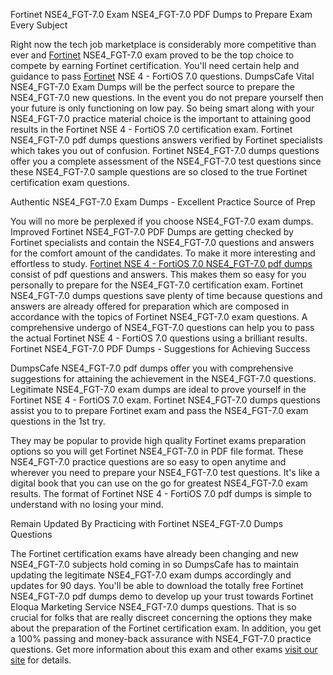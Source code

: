 Fortinet NSE4_FGT-7.0 Exam NSE4_FGT-7.0 PDF Dumps to Prepare Exam Every Subject

Right now the tech job marketplace is considerably more competitive than ever and <a href="https://www.fortinet.com/">Fortinet</a> NSE4_FGT-7.0 exam proved to be the top choice to compete by earning Fortinet certification. You'll need certain help and guidance to pass <a href="https://www.dumpscafe.com/Fortinet-exams.html">Fortinet</a> NSE 4 - FortiOS 7.0 questions. DumpsCafe Vital NSE4_FGT-7.0 Exam Dumps will be the perfect source to prepare the NSE4_FGT-7.0 new questions. In the event you do not prepare yourself then your future is only functioning on low pay. So being smart along with your NSE4_FGT-7.0 practice material choice is the important to attaining good results in the Fortinet NSE 4 - FortiOS 7.0 certification exam. Fortinet NSE4_FGT-7.0 pdf dumps questions answers verified by Fortinet specialists which takes you out of confusion. Fortinet NSE4_FGT-7.0 dumps questions offer you a complete assessment of the NSE4_FGT-7.0 test questions since these NSE4_FGT-7.0 sample questions are so closed to the true Fortinet certification exam questions.

Authentic NSE4_FGT-7.0 Exam Dumps - Excellent Practice Source of Prep

You will no more be perplexed if you choose NSE4_FGT-7.0 exam dumps. Improved Fortinet NSE4_FGT-7.0 PDF Dumps are getting checked by Fortinet specialists and contain the NSE4_FGT-7.0 questions and answers for the comfort amount of the candidates. To make it more interesting and effortless to study. <a href="https://www.dumpscafe.com/Braindumps-NSE4_FGT-7-0.html">Fortinet NSE 4 - FortiOS 7.0 NSE4_FGT-7.0 pdf dumps</a> consist of pdf questions and answers. This makes them so easy for you personally to prepare for the NSE4_FGT-7.0 certification exam. Fortinet NSE4_FGT-7.0 dumps questions save plenty of time because questions and answers are already offered for preparation which are composed in accordance with the topics of Fortinet NSE4_FGT-7.0 exam questions. A comprehensive undergo of NSE4_FGT-7.0 questions can help you to pass the actual Fortinet NSE 4 - FortiOS 7.0 questions using a brilliant results.
Fortinet NSE4_FGT-7.0 PDF Dumps - Suggestions for Achieving Success

DumpsCafe NSE4_FGT-7.0 pdf dumps offer you with comprehensive suggestions for attaining the achievement in the NSE4_FGT-7.0 questions. Legitimate NSE4_FGT-7.0 exam dumps are ideal to prove yourself in the Fortinet NSE 4 - FortiOS 7.0 exam. Fortinet NSE4_FGT-7.0 dumps questions assist you to to prepare Fortinet exam and pass the NSE4_FGT-7.0 exam questions in the 1st try.

They may be popular to provide high quality Fortinet exams preparation options so you will get Fortinet NSE4_FGT-7.0 in PDF file format. These NSE4_FGT-7.0 practice questions are so easy to open anytime and wherever you need to prepare your NSE4_FGT-7.0 test questions. It's like a digital book that you can use on the go for greatest NSE4_FGT-7.0 exam results. The format of Fortinet NSE 4 - FortiOS 7.0 pdf dumps is simple to understand with no losing your mind.

Remain Updated By Practicing with Fortinet NSE4_FGT-7.0 Dumps Questions

The Fortinet certification exams have already been changing and new NSE4_FGT-7.0 subjects hold coming in so DumpsCafe has to maintain updating the legitimate NSE4_FGT-7.0 exam dumps accordingly and updates for 90 days. You'll be able to download the totally free Fortinet NSE4_FGT-7.0 pdf dumps demo to develop up your trust towards Fortinet Eloqua Marketing Service NSE4_FGT-7.0 dumps questions. That is so crucial for folks that are really discreet concerning the options they make about the preparation of the Fortinet certification exam. In addition, you get a 100% passing and money-back assurance with NSE4_FGT-7.0 practice questions. Get more information about this exam and other exams <a href="https://www.dumpscafe.com/">visit our site</a> for details.

